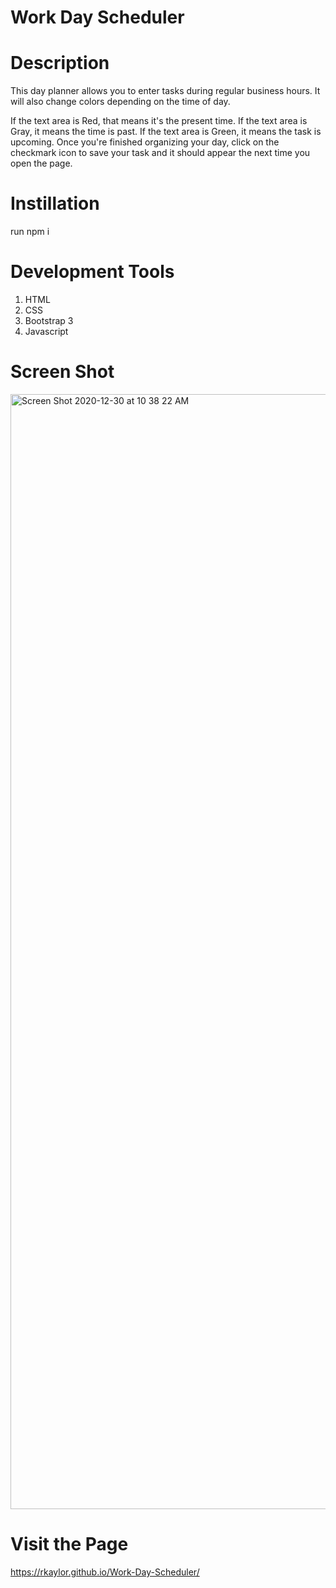 # Work Day Scheduler

# Description
This day planner allows you to enter tasks during regular business hours. It will also change colors depending on the time of day.

If the text area is Red, that means it's the present time.
If the text area is Gray, it means the time is past.
If the text area is Green, it means the task is upcoming.
Once you're finished organizing your day, click on the checkmark icon to save your task and it should appear the next time you open the page.

# Instillation 
run npm i

# Development Tools
1. HTML
2. CSS 
3. Bootstrap 3 
4. Javascript 

# Screen Shot
<img width="1784" alt="Screen Shot 2020-12-30 at 10 38 22 AM" src="https://user-images.githubusercontent.com/66392934/103364289-5f04ed00-4a8b-11eb-83c8-32e2548587d6.png">

# Visit the Page 
https://rkaylor.github.io/Work-Day-Scheduler/
